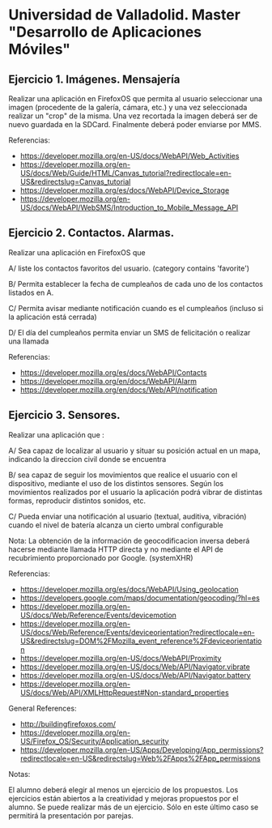 Universidad de Valladolid. Master "Desarrollo de Aplicaciones Móviles"
======================================================================

Ejercicio 1. Imágenes. Mensajería
---------------------------------

Realizar una aplicación en FirefoxOS que permita al usuario seleccionar una imagen (procedente de la galería, cámara, etc.) y
una vez seleccionada realizar un "crop" de la misma. Una vez recortada la imagen deberá ser de nuevo guardada en la SDCard.
Finalmente deberá poder enviarse por MMS.

Referencias:

* https://developer.mozilla.org/en-US/docs/WebAPI/Web_Activities
* https://developer.mozilla.org/en-US/docs/Web/Guide/HTML/Canvas_tutorial?redirectlocale=en-US&redirectslug=Canvas_tutorial
* https://developer.mozilla.org/es/docs/WebAPI/Device_Storage
* https://developer.mozilla.org/en-US/docs/WebAPI/WebSMS/Introduction_to_Mobile_Message_API


Ejercicio 2. Contactos. Alarmas.
--------------------------------

Realizar una aplicación en FirefoxOS que

A/ liste los contactos favoritos del usuario. (category contains 'favorite')

B/ Permita establecer la fecha de cumpleaños de cada uno de los contactos listados en A.

C/ Permita avisar mediante notificación cuando es el cumpleaños (incluso si la aplicación está cerrada)

D/ El día del cumpleaños permita enviar un SMS de felicitación o realizar una llamada

Referencias:

* https://developer.mozilla.org/es/docs/WebAPI/Contacts
* https://developer.mozilla.org/en/docs/WebAPI/Alarm
* https://developer.mozilla.org/en/docs/Web/API/notification

Ejercicio 3. Sensores.
----------------------

Realizar una aplicación que :

A/ Sea capaz de localizar al usuario y situar su posición actual en un mapa, indicando la direccion civil donde se encuentra

B/ sea capaz de seguir los movimientos que realice el usuario con
el dispositivo, mediante el uso de los distintos sensores. Según los movimientos realizados por el usuario
la aplicación podrá vibrar de distintas formas, reproducir distintos sonidos, etc.

C/ Pueda enviar una notificación al usuario (textual, auditiva, vibración) cuando el nivel de batería alcanza un cierto umbral configurable

Nota: La obtención de la información de geocodificacion inversa deberá hacerse mediante llamada HTTP directa y no
mediante el API de recubrimiento proporcionado por Google. (systemXHR)

Referencias:

* https://developer.mozilla.org/es/docs/WebAPI/Using_geolocation
* https://developers.google.com/maps/documentation/geocoding/?hl=es
* https://developer.mozilla.org/en-US/docs/Web/Reference/Events/devicemotion
* https://developer.mozilla.org/en-US/docs/Web/Reference/Events/deviceorientation?redirectlocale=en-US&redirectslug=DOM%2FMozilla_event_reference%2Fdeviceorientation
* https://developer.mozilla.org/en-US/docs/WebAPI/Proximity
* https://developer.mozilla.org/en-US/docs/Web/API/Navigator.vibrate
* https://developer.mozilla.org/en-US/docs/Web/API/Navigator.battery
* https://developer.mozilla.org/en-US/docs/Web/API/XMLHttpRequest#Non-standard_properties

General References:

* http://buildingfirefoxos.com/
* https://developer.mozilla.org/en-US/Firefox_OS/Security/Application_security
* https://developer.mozilla.org/en-US/Apps/Developing/App_permissions?redirectlocale=en-US&redirectslug=Web%2FApps%2FApp_permissions

Notas:

El alumno deberá elegir al menos un ejercicio de los propuestos. Los ejercicios están abiertos a la creatividad
y mejoras propuestos por el alumno. Se puede realizar más de un ejercicio. Sólo en este último caso se permitirá la
presentación por parejas.
